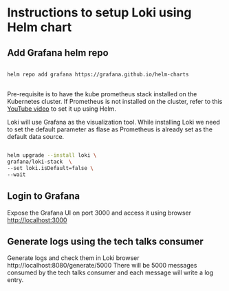# Instructions to setup Loki using Helm chart

## Add Grafana helm repo

```bash

helm repo add grafana https://grafana.github.io/helm-charts

```

## 

Pre-requisite is to have the kube prometheus stack installed on the Kubernetes cluster. If Prometheus is not installed on the cluster, refer to this [YouTube video](https://youtu.be/Nng7z7xGh7g) to set it up using Helm.

Loki will use Grafana as the visualization tool. 
While installing Loki we need to set the default parameter as flase as Prometheus is already set as the default data source.

```bash

helm upgrade --install loki \
grafana/loki-stack  \
--set loki.isDefault=false \
--wait

```

## Login to Grafana

Expose the Grafana UI on port 3000 and access it using browser [http://localhost:3000](http://localhost:3000)

## Generate logs using the tech talks consumer

Generate logs and check them in Loki browser http://localhost:8080/generate/5000
There will be 5000 messages consumed by the tech talks consumer and each message will write a log entry.


